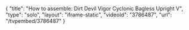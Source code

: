 {
    "title": "How to assemble: Dirt Devil Vigor Cyclonic Bagless Upright V",
    "type": "solo",
    "layout": "iframe-static",
    "videoId": "3786487",
    "url": "\/tvpembed\/3786487"
}